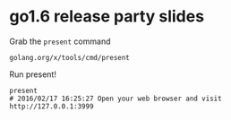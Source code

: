 # go1.6 release party slides

Grab the `present` command

```
golang.org/x/tools/cmd/present
```

Run present!

```
present
# 2016/02/17 16:25:27 Open your web browser and visit http://127.0.0.1:3999
```
